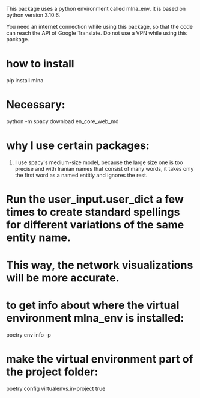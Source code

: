 This package uses a python environment called mlna_env. It is based on python version 3.10.6.

You need an internet connection while using this package, so that the code can reach the API of Google Translate. Do not
use a VPN while using this package.

# how to install
pip install mlna

# Necessary:
python -m spacy download en_core_web_md

# why I use certain packages:
1. I use spacy's medium-size model, because the large size one is too precise and with Iranian names that consist of
many words, it takes only the first word as a named entitiy and ignores the rest.


# Run the user_input.user_dict a few times to create standard spellings for different variations of the same entity name.
# This way, the network visualizations will be more accurate.


# to get info about where the virtual environment mlna_env is installed:
poetry env info -p

# make the virtual environment part of the project folder:
poetry config virtualenvs.in-project true
